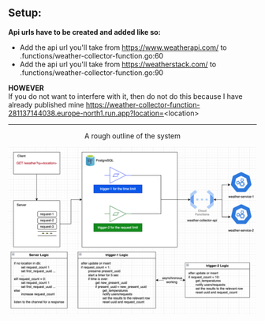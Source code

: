 <h2>Setup:</h2>

**Api urls have to be created and added like so:**
- Add the api url you'll take from https://www.weatherapi.com/ to .functions/weather-collector-function.go:60
- Add the api url you'll take from https://weatherstack.com/ to .functions/weather-collector-function.go:90 

**HOWEVER** \
If you do not want to interfere with it, then do not do this because I have already published mine https://weather-collector-function-281137144038.europe-north1.run.app?location=<location\> 

---

<p align="center">A rough outline of the system</p>

<img src="outline.png">